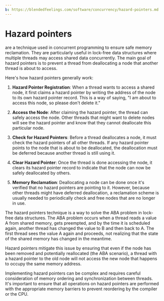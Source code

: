 ```yaml
---
b: https://blendedfeelings.com/software/concurrency/hazard-pointers.md
---
```


# Hazard pointers 
are a technique used in concurrent programming to ensure safe memory reclamation. They are particularly useful in lock-free data structures where multiple threads may access shared data concurrently. The main goal of hazard pointers is to prevent a thread from deallocating a node that another thread is about to access.

Here's how hazard pointers generally work:

1. **Hazard Pointer Registration**: When a thread wants to access a shared node, it first claims a hazard pointer by writing the address of the node to its own hazard pointer record. This is a way of saying, "I am about to access this node, so please don't delete it."

2. **Access the Node**: After claiming the hazard pointer, the thread can safely access the node. Other threads that might want to delete nodes will see the hazard pointer and know that they cannot deallocate this particular node.

3. **Check for Hazard Pointers**: Before a thread deallocates a node, it must check the hazard pointers of all other threads. If any hazard pointer points to the node that is about to be deallocated, the deallocation must be deferred because another thread is still using it.

4. **Clear Hazard Pointer**: Once the thread is done accessing the node, it clears its hazard pointer record to indicate that the node can now be safely deallocated by others.

5. **Memory Reclamation**: Deallocating a node can be done once it's verified that no hazard pointers are pointing to it. However, because other threads might have deferred deallocation, a reclamation scheme is usually needed to periodically check and free nodes that are no longer in use.

The hazard pointers technique is a way to solve the ABA problem in lock-free data structures. The ABA problem occurs when a thread reads a value A from shared memory, gets preempted, and by the time it is scheduled again, another thread has changed the value to B and then back to A. The first thread sees the value A again and proceeds, not realizing that the state of the shared memory has changed in the meantime.

Hazard pointers mitigate this issue by ensuring that even if the node has been removed and potentially reallocated (the ABA scenario), a thread with a hazard pointer to the old node will not access the new node that happens to occupy the same memory address.

Implementing hazard pointers can be complex and requires careful consideration of memory ordering and synchronization between threads. It's important to ensure that all operations on hazard pointers are performed with the appropriate memory barriers to prevent reordering by the compiler or the CPU.